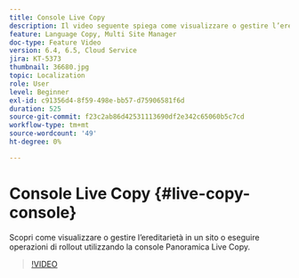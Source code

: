 ```yaml
---
title: Console Live Copy
description: Il video seguente spiega come visualizzare o gestire l’ereditarietà in un sito o eseguire operazioni di rollout utilizzando la console Panoramica Live Copy.
feature: Language Copy, Multi Site Manager
doc-type: Feature Video
version: 6.4, 6.5, Cloud Service
jira: KT-5373
thumbnail: 36680.jpg
topic: Localization
role: User
level: Beginner
exl-id: c91356d4-8f59-498e-bb57-d75906581f6d
duration: 525
source-git-commit: f23c2ab86d42531113690df2e342c65060b5c7cd
workflow-type: tm+mt
source-wordcount: '49'
ht-degree: 0%

---
```


# Console Live Copy {#live-copy-console}

Scopri come visualizzare o gestire l’ereditarietà in un sito o eseguire operazioni di rollout utilizzando la console Panoramica Live Copy.

>[!VIDEO](https://video.tv.adobe.com/v/36680?quality=12&learn=on)
